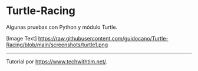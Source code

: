 # Turtle-Racing

Algunas pruebas con Python y módulo Turtle.

[Image Text] https://raw.githubusercontent.com/guidocano/Turtle-Racing/blob/main/screenshots/turtle1.png

-------------------------------------

Tutorial por https://www.techwithtim.net/.
